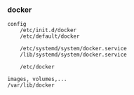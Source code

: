 

### docker

	config
		/etc/init.d/docker
		/etc/default/docker

		/etc/systemd/system/docker.service
		/lib/systemd/system/docker.service
		
		/etc/docker

	images, volumes,...		
	/var/lib/docker

